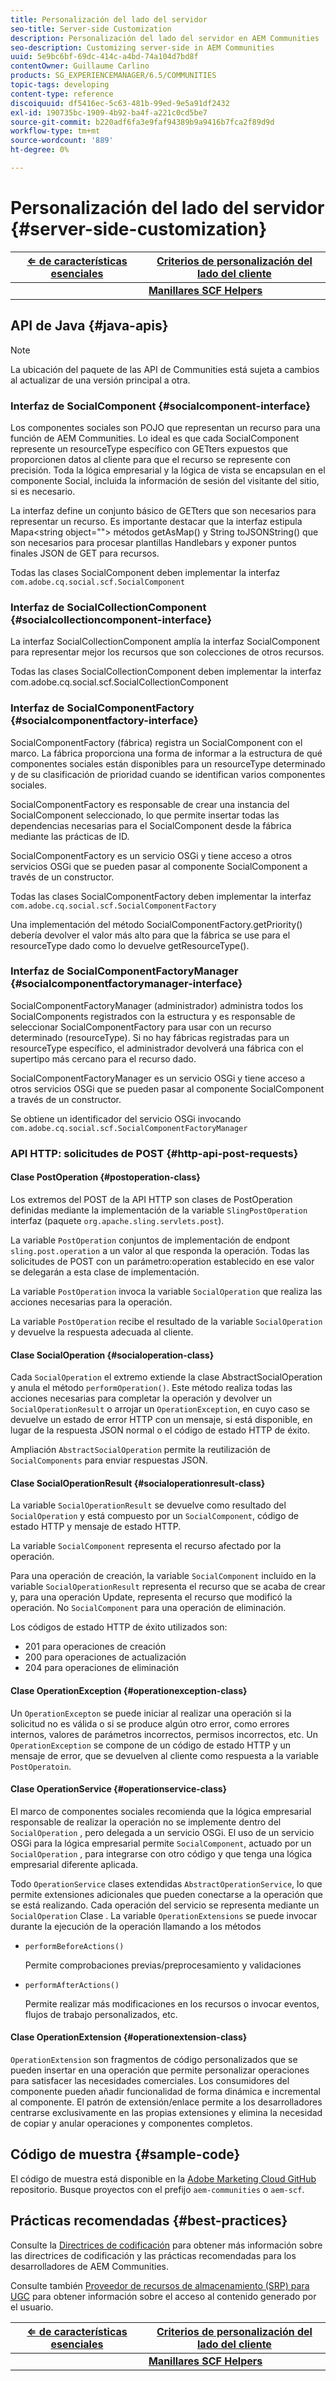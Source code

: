 ```yaml
---
title: Personalización del lado del servidor
seo-title: Server-side Customization
description: Personalización del lado del servidor en AEM Communities
seo-description: Customizing server-side in AEM Communities
uuid: 5e9bc6bf-69dc-414c-a4bd-74a104d7bd8f
contentOwner: Guillaume Carlino
products: SG_EXPERIENCEMANAGER/6.5/COMMUNITIES
topic-tags: developing
content-type: reference
discoiquuid: df5416ec-5c63-481b-99ed-9e5a91df2432
exl-id: 190735bc-1909-4b92-ba4f-a221c0cd5be7
source-git-commit: b220adf6fa3e9faf94389b9a9416b7fca2f89d9d
workflow-type: tm+mt
source-wordcount: '889'
ht-degree: 0%

---
```


# Personalización del lado del servidor {#server-side-customization}

| **[⇐ de características esenciales](essentials.md)** | **[Criterios de personalización del lado del cliente](client-customize.md)** |
|---|---|
|  | **[Manillares SCF Helpers](handlebars-helpers.md)** |

## API de Java {#java-apis}

>[!NOTE]
>
>La ubicación del paquete de las API de Communities está sujeta a cambios al actualizar de una versión principal a otra.

### Interfaz de SocialComponent {#socialcomponent-interface}

Los componentes sociales son POJO que representan un recurso para una función de AEM Communities. Lo ideal es que cada SocialComponent represente un resourceType específico con GETters expuestos que proporcionen datos al cliente para que el recurso se represente con precisión. Toda la lógica empresarial y la lógica de vista se encapsulan en el componente Social, incluida la información de sesión del visitante del sitio, si es necesario.

La interfaz define un conjunto básico de GETters que son necesarios para representar un recurso. Es importante destacar que la interfaz estipula Mapa&lt;string object=&quot;&quot;> métodos getAsMap() y String toJSONString() que son necesarios para procesar plantillas Handlebars y exponer puntos finales JSON de GET para recursos.

Todas las clases SocialComponent deben implementar la interfaz `com.adobe.cq.social.scf.SocialComponent`

### Interfaz de SocialCollectionComponent {#socialcollectioncomponent-interface}

La interfaz SocialCollectionComponent amplía la interfaz SocialComponent para representar mejor los recursos que son colecciones de otros recursos.

Todas las clases SocialCollectionComponent deben implementar la interfaz com.adobe.cq.social.scf.SocialCollectionComponent

### Interfaz de SocialComponentFactory {#socialcomponentfactory-interface}

SocialComponentFactory (fábrica) registra un SocialComponent con el marco. La fábrica proporciona una forma de informar a la estructura de qué componentes sociales están disponibles para un resourceType determinado y de su clasificación de prioridad cuando se identifican varios componentes sociales.

SocialComponentFactory es responsable de crear una instancia del SocialComponent seleccionado, lo que permite insertar todas las dependencias necesarias para el SocialComponent desde la fábrica mediante las prácticas de ID.

SocialComponentFactory es un servicio OSGi y tiene acceso a otros servicios OSGi que se pueden pasar al componente SocialComponent a través de un constructor.

Todas las clases SocialComponentFactory deben implementar la interfaz `com.adobe.cq.social.scf.SocialComponentFactory`

Una implementación del método SocialComponentFactory.getPriority() debería devolver el valor más alto para que la fábrica se use para el resourceType dado como lo devuelve getResourceType().

### Interfaz de SocialComponentFactoryManager {#socialcomponentfactorymanager-interface}

SocialComponentFactoryManager (administrador) administra todos los SocialComponents registrados con la estructura y es responsable de seleccionar SocialComponentFactory para usar con un recurso determinado (resourceType). Si no hay fábricas registradas para un resourceType específico, el administrador devolverá una fábrica con el supertipo más cercano para el recurso dado.

SocialComponentFactoryManager es un servicio OSGi y tiene acceso a otros servicios OSGi que se pueden pasar al componente SocialComponent a través de un constructor.

Se obtiene un identificador del servicio OSGi invocando `com.adobe.cq.social.scf.SocialComponentFactoryManager`

### API HTTP: solicitudes de POST {#http-api-post-requests}

#### Clase PostOperation {#postoperation-class}

Los extremos del POST de la API HTTP son clases de PostOperation definidas mediante la implementación de la variable `SlingPostOperation` interfaz (paquete `org.apache.sling.servlets.post`).

La variable `PostOperation` conjuntos de implementación de endpont `sling.post.operation` a un valor al que responda la operación. Todas las solicitudes de POST con un parámetro:operation establecido en ese valor se delegarán a esta clase de implementación.

La variable `PostOperation` invoca la variable `SocialOperation` que realiza las acciones necesarias para la operación.

La variable `PostOperation` recibe el resultado de la variable `SocialOperation` y devuelve la respuesta adecuada al cliente.

#### Clase SocialOperation {#socialoperation-class}

Cada `SocialOperation` el extremo extiende la clase AbstractSocialOperation y anula el método `performOperation()`. Este método realiza todas las acciones necesarias para completar la operación y devolver un `SocialOperationResult` o arrojar un `OperationException`, en cuyo caso se devuelve un estado de error HTTP con un mensaje, si está disponible, en lugar de la respuesta JSON normal o el código de estado HTTP de éxito.

Ampliación `AbstractSocialOperation` permite la reutilización de `SocialComponents` para enviar respuestas JSON.

#### Clase SocialOperationResult {#socialoperationresult-class}

La variable `SocialOperationResult` se devuelve como resultado del `SocialOperation` y está compuesto por un `SocialComponent`, código de estado HTTP y mensaje de estado HTTP.

La variable `SocialComponent` representa el recurso afectado por la operación.

Para una operación de creación, la variable `SocialComponent` incluido en la variable `SocialOperationResult` representa el recurso que se acaba de crear y, para una operación Update, representa el recurso que modificó la operación. No `SocialComponent` para una operación de eliminación.

Los códigos de estado HTTP de éxito utilizados son:

* 201 para operaciones de creación
* 200 para operaciones de actualización
* 204 para operaciones de eliminación

#### Clase OperationException {#operationexception-class}

Un `OperationExcepton` se puede iniciar al realizar una operación si la solicitud no es válida o si se produce algún otro error, como errores internos, valores de parámetros incorrectos, permisos incorrectos, etc. Un `OperationException` se compone de un código de estado HTTP y un mensaje de error, que se devuelven al cliente como respuesta a la variable `PostOperatoin`.

#### Clase OperationService {#operationservice-class}

El marco de componentes sociales recomienda que la lógica empresarial responsable de realizar la operación no se implemente dentro del `SocialOperation` , pero delegada a un servicio OSGi. El uso de un servicio OSGi para la lógica empresarial permite `SocialComponent`, actuado por un `SocialOperation` , para integrarse con otro código y que tenga una lógica empresarial diferente aplicada.

Todo `OperationService` clases extendidas `AbstractOperationService`, lo que permite extensiones adicionales que pueden conectarse a la operación que se está realizando. Cada operación del servicio se representa mediante un `SocialOperation` Clase . La variable `OperationExtensions` se puede invocar durante la ejecución de la operación llamando a los métodos

* `performBeforeActions()`

   Permite comprobaciones previas/preprocesamiento y validaciones
* `performAfterActions()`

   Permite realizar más modificaciones en los recursos o invocar eventos, flujos de trabajo personalizados, etc.

#### Clase OperationExtension {#operationextension-class}

`OperationExtension` son fragmentos de código personalizados que se pueden insertar en una operación que permite personalizar operaciones para satisfacer las necesidades comerciales. Los consumidores del componente pueden añadir funcionalidad de forma dinámica e incremental al componente. El patrón de extensión/enlace permite a los desarrolladores centrarse exclusivamente en las propias extensiones y elimina la necesidad de copiar y anular operaciones y componentes completos.

## Código de muestra {#sample-code}

El código de muestra está disponible en la [Adobe Marketing Cloud GitHub](https://github.com/Adobe-Marketing-Cloud) repositorio. Busque proyectos con el prefijo `aem-communities` o `aem-scf`.

## Prácticas recomendadas {#best-practices}

Consulte la [Directrices de codificación](code-guide.md) para obtener más información sobre las directrices de codificación y las prácticas recomendadas para los desarrolladores de AEM Communities.

Consulte también [Proveedor de recursos de almacenamiento (SRP) para UGC](srp.md) para obtener información sobre el acceso al contenido generado por el usuario.

| **[⇐ de características esenciales](essentials.md)** | **[Criterios de personalización del lado del cliente](client-customize.md)** |
|---|---|
|  | **[Manillares SCF Helpers](handlebars-helpers.md)** |
